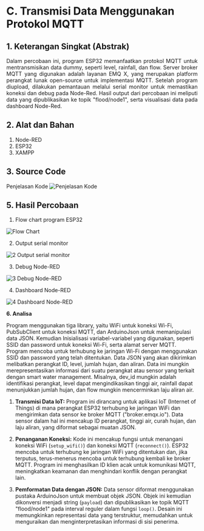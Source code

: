 # C. Transmisi Data Menggunakan Protokol MQTT

## 1. Keterangan Singkat (Abstrak)
<p align="justify">Dalam percobaan ini, program ESP32 memanfaatkan protokol MQTT untuk mentransmisikan data dummy, seperti level, rainfall, dan flow. Server broker MQTT yang digunakan adalah layanan EMQ X, yang merupakan platform perangkat lunak open-source untuk implementasi MQTT. Setelah program diupload, dilakukan pemantauan melalui serial monitor untuk memastikan koneksi dan debug pada Node-Red. Hasil output dari percobaan ini meliputi data yang dipublikasikan ke topik "flood/node1", serta visualisasi data pada dashboard Node-Red.
   
## 2. Alat dan Bahan
1. Node-RED
2. ESP32
3. XAMPP

## 3. Source Code
Penjelasan Kode 
![Penjelasan Kode](https://github.com/vanndw/Jobsheet-System-Embedded/assets/151889936/cd34761c-cfc2-4a97-b0ce-c0ef65e74c70)



## 5. Hasil Percobaan

1. Flow chart program ESP32
   
![Flow Chart](https://github.com/vanndw/Jobsheet-System-Embedded/assets/151889936/d076b79b-1194-4df9-b2f4-bd836141da65)


   
2. Output serial monitor
   
![2  Output serial monitor](https://github.com/vanndw/Jobsheet-System-Embedded/assets/151889936/40c538a9-3948-4fed-b89f-3c6845afcd62)

   
3. Debug Node-RED
   
 ![3  Debug Node-RED](https://github.com/vanndw/Jobsheet-System-Embedded/assets/151889936/e0e2d373-5764-4ab1-aa52-2cc743712496)

   
4. Dashboard Node-RED
   
![4  Dashboard Node-RED](https://github.com/vanndw/Jobsheet-System-Embedded/assets/151889936/dddfac57-0ab1-4360-a074-368e17d11eb6)



<p align="justify">
<b><p>6. Analisa </p></b>
<p>Program menggunakan tiga library, yaitu WiFi untuk koneksi Wi-Fi, PubSubClient untuk koneksi MQTT, dan ArduinoJson untuk memanipulasi data JSON. Kemudian Inisialisasi variabel-variabel yang digunakan, seperti SSID dan password untuk koneksi Wi-Fi, serta alamat server MQTT. Program mencoba untuk terhubung ke jaringan Wi-Fi dengan menggunakan SSID dan password yang telah ditentukan. Data JSON yang akan dikirimkan melibatkan perangkat ID, level, jumlah hujan, dan aliran. 
Data ini mungkin merepresentasikan informasi dari suatu perangkat atau sensor yang terkait dengan smart water management. Misalnya, dev_id mungkin adalah identifikasi perangkat, level dapat mengindikasikan tinggi air, rainfall dapat menunjukkan jumlah hujan, dan flow mungkin mencerminkan laju aliran air.

   1. **Transmisi Data IoT:** Program ini dirancang untuk aplikasi IoT (Internet of Things) di mana perangkat ESP32 terhubung ke jaringan WiFi dan mengirimkan data sensor ke broker MQTT ("broker.emqx.io"). Data sensor dalam hal ini mencakup ID perangkat, tinggi air, curah hujan, dan laju aliran, yang diformat sebagai muatan JSON.

2. **Penanganan Koneksi:** Kode ini mencakup fungsi untuk menangani koneksi WiFi (`setup_wifi()`) dan koneksi MQTT (`reconnect()`). ESP32 mencoba untuk terhubung ke jaringan WiFi yang ditentukan dan, jika terputus, terus-menerus mencoba untuk terhubung kembali ke broker MQTT. Program ini menghasilkan ID klien acak untuk komunikasi MQTT, meningkatkan keamanan dan menghindari konflik dengan perangkat lain.

3. **Pemformatan Data dengan JSON:** Data sensor diformat menggunakan pustaka ArduinoJson untuk membuat objek JSON. Objek ini kemudian dikonversi menjadi string (`payload`) dan dipublikasikan ke topik MQTT "flood/node1" pada interval reguler dalam fungsi `loop()`. Desain ini memungkinkan representasi data yang terstruktur, memudahkan untuk menguraikan dan menginterpretasikan informasi di sisi penerima.</b>

</p>
